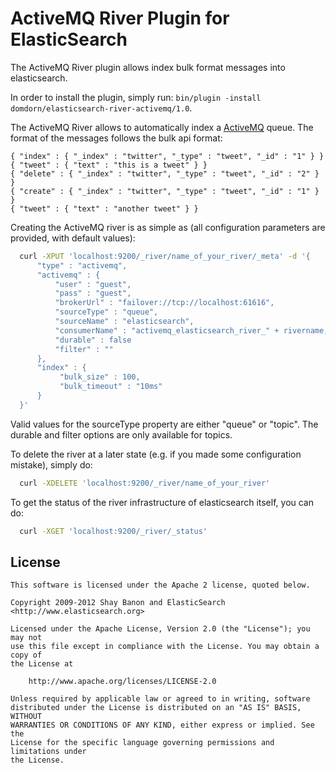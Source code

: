 ActiveMQ River Plugin for ElasticSearch
==================================
The ActiveMQ River plugin allows index bulk format messages into elasticsearch.

In order to install the plugin, simply run: `bin/plugin -install domdorn/elasticsearch-river-activemq/1.0`.


The ActiveMQ River allows to automatically index a [ActiveMQ](http://activemq.apache.org/) queue. The format of the messages follows the bulk api format:

	{ "index" : { "_index" : "twitter", "_type" : "tweet", "_id" : "1" } }
	{ "tweet" : { "text" : "this is a tweet" } }
	{ "delete" : { "_index" : "twitter", "_type" : "tweet", "_id" : "2" } }
	{ "create" : { "_index" : "twitter", "_type" : "tweet", "_id" : "1" } }
	{ "tweet" : { "text" : "another tweet" } }    


Creating the ActiveMQ river is as simple as (all configuration parameters are provided, with default values):

```bash
  curl -XPUT 'localhost:9200/_river/name_of_your_river/_meta' -d '{
      "type" : "activemq",
      "activemq" : {
          "user" : "guest",
          "pass" : "guest",
          "brokerUrl" : "failover://tcp://localhost:61616",
          "sourceType" : "queue",
          "sourceName" : "elasticsearch",
          "consumerName" : "activemq_elasticsearch_river_" + rivername,
          "durable" : false
          "filter" : ""
      },
      "index" : {
           "bulk_size" : 100,
           "bulk_timeout" : "10ms"
      }
  }'
```

Valid values for the sourceType property are either "queue" or "topic".
The durable and filter options are only available for topics.

To delete the river at a later state (e.g. if you made some configuration mistake), simply do:
```bash
  curl -XDELETE 'localhost:9200/_river/name_of_your_river'
```


To get the status of the river infrastructure of elasticsearch itself, you can do:
```bash
  curl -XGET 'localhost:9200/_river/_status'
```


License
-------

    This software is licensed under the Apache 2 license, quoted below.

    Copyright 2009-2012 Shay Banon and ElasticSearch <http://www.elasticsearch.org>

    Licensed under the Apache License, Version 2.0 (the "License"); you may not
    use this file except in compliance with the License. You may obtain a copy of
    the License at

        http://www.apache.org/licenses/LICENSE-2.0

    Unless required by applicable law or agreed to in writing, software
    distributed under the License is distributed on an "AS IS" BASIS, WITHOUT
    WARRANTIES OR CONDITIONS OF ANY KIND, either express or implied. See the
    License for the specific language governing permissions and limitations under
    the License.

